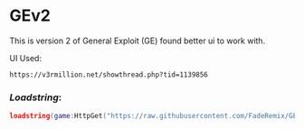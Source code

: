 # GEv2
This is version 2 of General Exploit (GE) found better ui to work with.

UI Used: 
```
https://v3rmillion.net/showthread.php?tid=1139856
```

### *Loadstring*: 
```lua
loadstring(game:HttpGet("https://raw.githubusercontent.com/FadeRemix/GEv2/main/GE-Script.lua"))()
```